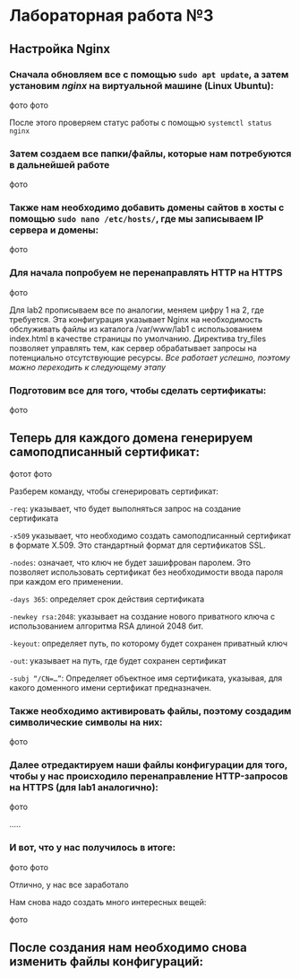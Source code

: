 # Лабораторная работа №3

## Настройка Nginx

### Сначала обновляем все с помощью `sudo apt update`, а затем установим *nginx* на виртуальной машине (Linux Ubuntu):

фото
фото

После этого проверяем статус работы с помощью `systemctl status nginx` 
### Затем создаем все папки/файлы, которые нам потребуются в дальнейшей работе

фото

### Также нам необходимо добавить домены сайтов в хосты с помощью `sudo nano /etc/hosts/`, где мы записываем IP сервера и домены:

фото

### Для начала попробуем не перенаправлять HTTP на HTTPS

фото

Для lab2 прописываем все по аналогии, меняем цифру 1 на 2, где требуется. 
Эта конфигурация указывает Nginx на необходимость обслуживать файлы из каталога /var/www/lab1 с использованием index.html в качестве страницы по умолчанию. Директива try_files позволяет управлять тем, как сервер обрабатывает запросы на потенциально отсутствующие ресурсы.
*Все работает успешно, поэтому можно переходить к следующему этапу* 

### Подготовим все для того, чтобы сделать сертификаты:

фото

## Теперь для каждого домена генерируем самоподписанный сертификат:

фотот
фото

Разберем команду, чтобы сгенерировать сертификат: 

`-req`: указывает, что будет выполняться запрос на создание сертификата

`-x509` указывает, что необходимо создать самоподписанный сертификат в формате X.509. Это стандартный формат для сертификатов SSL.

`-nodes`: означает, что ключ не будет зашифрован паролем. Это позволяет использовать сертификат без необходимости ввода пароля при каждом его применении.

`-days 365`: определяет срок действия сертификата

`-newkey rsa:2048`: указывает на создание нового приватного ключа с использованием алгоритма RSA длиной 2048 бит.

`-keyout`: определяет путь, по которому будет сохранен приватный ключ

`-out`: указывает на путь, где будет сохранен сертификат

`-subj “/CN=…”`: Определяет объектное имя сертификата, указывая, для какого доменного имени сертификат предназначен. 

### Также необходимо активировать файлы, поэтому создадим символические символы на них: 

фото

### Далее отредактируем наши файлы конфигурации для того, чтобы у нас происходило перенаправление HTTP-запросов на HTTPS (для lab1 аналогично):

фото

.....

### И вот, что у нас получилось в итоге:

фото
фото

Отлично, у нас все заработало

Нам снова надо создать много интересных вещей: 

фото

## После создания нам необходимо снова изменить файлы конфигураций: 
